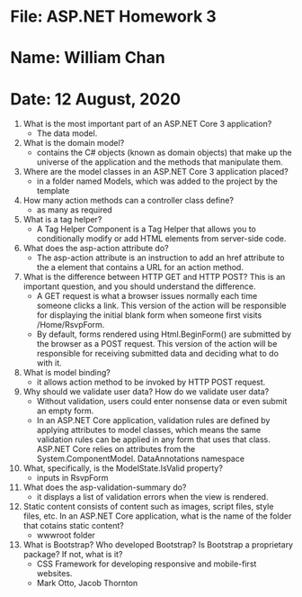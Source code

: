 # File: ASP.NET Homework 3
# Name: William Chan
# Date: 12 August, 2020


1. What is the most important part of an ASP.NET Core 3 application?
	* The data model. 
2. What is the domain model?
	* contains the C# objects (known as domain objects) that make up the universe of the application and the methods
that manipulate them.
3. Where are the model classes in an ASP.NET Core 3 application placed?
	*  in a folder named Models, which was
added to the project by the template
4. How many action methods can a controller class define?
	* as many as required
5. What is a tag helper?
	* A Tag Helper Component is a Tag Helper that allows you to conditionally modify or add HTML elements from server-side code. 
6. What does the asp-action attribute do?
	* The asp-action attribute is an instruction to add
an href attribute to the a element that contains a URL for an action method. 
7. What is the difference between HTTP GET and HTTP POST? This is an important question, and you
should understand the difference.
	* A GET request is what a browser issues normally each time
someone clicks a link. This version of the action will be responsible for displaying the initial blank form when
someone first visits /Home/RsvpForm.
	* By default, forms rendered using Html.BeginForm() are
submitted by the browser as a POST request. This version of the action will be responsible for receiving
submitted data and deciding what to do with it.
8. What is model binding?
	* it allows action method to be invoked by HTTP POST request.
9. Why should we validate user data? How do we validate user data?
	* Without validation, users could enter nonsense data or even submit an empty
form.
	*  In an ASP.NET Core application, validation rules are defined by applying attributes to model classes, which means the same
validation rules can be applied in any form that uses that class. ASP.NET Core relies on attributes from the System.ComponentModel.
DataAnnotations namespace
10. What, specifically, is the ModelState.IsValid property?
	* inputs in RsvpForm
11. What does the asp-validation-summary do?
	*  it displays a list of validation errors when the view
is rendered.
12. Static content consists of content such as images, script files, style files, etc. In an ASP.NET Core
application, what is the name of the folder that cotains static content?
	* wwwroot folder
13. What is Bootstrap? Who developed Bootstrap? Is Bootstrap a proprietary package? If not, what is
it?
	* CSS Framework for developing responsive and mobile-first websites.
	* Mark Otto, Jacob Thornton
	
